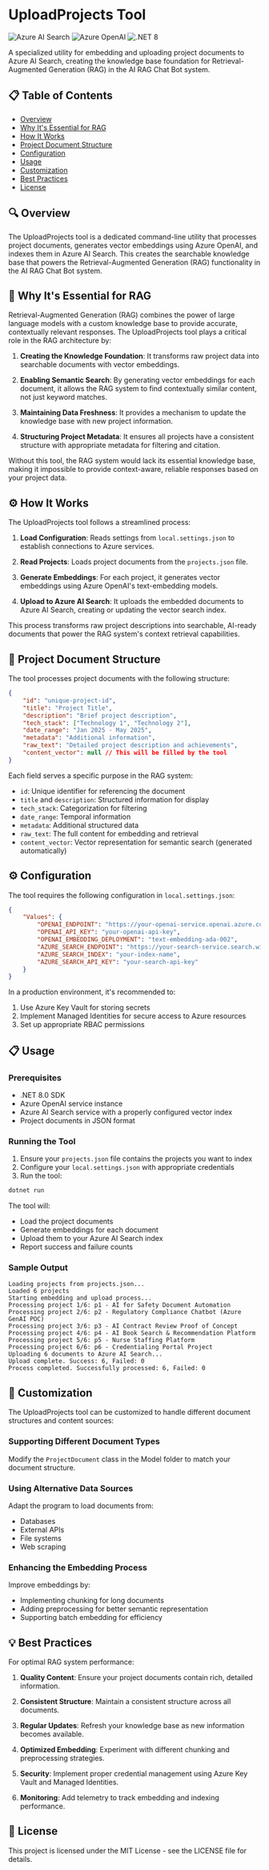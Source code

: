 # UploadProjects Tool

![Azure AI Search](https://img.shields.io/badge/Azure%20AI%20Search-0078D4?style=for-the-badge&logo=microsoft-azure&logoColor=white)
![Azure OpenAI](https://img.shields.io/badge/Azure%20OpenAI-412991?style=for-the-badge&logo=openai&logoColor=white)
![.NET 8](https://img.shields.io/badge/.NET%208-512BD4?style=for-the-badge&logo=dotnet&logoColor=white)

A specialized utility for embedding and uploading project documents to Azure AI Search, creating the knowledge base foundation for Retrieval-Augmented Generation (RAG) in the AI RAG Chat Bot system.

## 📋 Table of Contents

- [Overview](#overview)
- [Why It's Essential for RAG](#why-its-essential-for-rag)
- [How It Works](#how-it-works)
- [Project Document Structure](#project-document-structure)
- [Configuration](#configuration)
- [Usage](#usage)
- [Customization](#customization)
- [Best Practices](#best-practices)
- [License](#license)

## 🔍 Overview

The UploadProjects tool is a dedicated command-line utility that processes project documents, generates vector embeddings using Azure OpenAI, and indexes them in Azure AI Search. This creates the searchable knowledge base that powers the Retrieval-Augmented Generation (RAG) functionality in the AI RAG Chat Bot system.

## 🚀 Why It's Essential for RAG

Retrieval-Augmented Generation (RAG) combines the power of large language models with a custom knowledge base to provide accurate, contextually relevant responses. The UploadProjects tool plays a critical role in the RAG architecture by:

1. **Creating the Knowledge Foundation**: It transforms raw project data into searchable documents with vector embeddings.

2. **Enabling Semantic Search**: By generating vector embeddings for each document, it allows the RAG system to find contextually similar content, not just keyword matches.

3. **Maintaining Data Freshness**: It provides a mechanism to update the knowledge base with new project information.

4. **Structuring Project Metadata**: It ensures all projects have a consistent structure with appropriate metadata for filtering and citation.

Without this tool, the RAG system would lack its essential knowledge base, making it impossible to provide context-aware, reliable responses based on your project data.

## ⚙️ How It Works

The UploadProjects tool follows a streamlined process:

1. **Load Configuration**: Reads settings from `local.settings.json` to establish connections to Azure services.

2. **Read Projects**: Loads project documents from the `projects.json` file.

3. **Generate Embeddings**: For each project, it generates vector embeddings using Azure OpenAI's text-embedding models.

4. **Upload to Azure AI Search**: It uploads the embedded documents to Azure AI Search, creating or updating the vector search index.

This process transforms raw project descriptions into searchable, AI-ready documents that power the RAG system's context retrieval capabilities.

## 📄 Project Document Structure

The tool processes project documents with the following structure:

```json
{
	"id": "unique-project-id",
	"title": "Project Title",
	"description": "Brief project description",
	"tech_stack": ["Technology 1", "Technology 2"],
	"date_range": "Jan 2025 - May 2025",
	"metadata": "Additional information",
	"raw_text": "Detailed project description and achievements",
	"content_vector": null // This will be filled by the tool
}
```

Each field serves a specific purpose in the RAG system:

- `id`: Unique identifier for referencing the document
- `title` and `description`: Structured information for display
- `tech_stack`: Categorization for filtering
- `date_range`: Temporal information
- `metadata`: Additional structured data
- `raw_text`: The full content for embedding and retrieval
- `content_vector`: Vector representation for semantic search (generated automatically)

## ⚙️ Configuration

The tool requires the following configuration in `local.settings.json`:

```json
{
	"Values": {
		"OPENAI_ENDPOINT": "https://your-openai-service.openai.azure.com/",
		"OPENAI_API_KEY": "your-openai-api-key",
		"OPENAI_EMBEDDING_DEPLOYMENT": "text-embedding-ada-002",
		"AZURE_SEARCH_ENDPOINT": "https://your-search-service.search.windows.net/",
		"AZURE_SEARCH_INDEX": "your-index-name",
		"AZURE_SEARCH_API_KEY": "your-search-api-key"
	}
}
```

In a production environment, it's recommended to:

1. Use Azure Key Vault for storing secrets
2. Implement Managed Identities for secure access to Azure resources
3. Set up appropriate RBAC permissions

## 📋 Usage

### Prerequisites

- .NET 8.0 SDK
- Azure OpenAI service instance
- Azure AI Search service with a properly configured vector index
- Project documents in JSON format

### Running the Tool

1. Ensure your `projects.json` file contains the projects you want to index
2. Configure your `local.settings.json` with appropriate credentials
3. Run the tool:

```powershell
dotnet run
```

The tool will:

- Load the project documents
- Generate embeddings for each document
- Upload them to your Azure AI Search index
- Report success and failure counts

### Sample Output

```
Loading projects from projects.json...
Loaded 6 projects
Starting embedding and upload process...
Processing project 1/6: p1 - AI for Safety Document Automation
Processing project 2/6: p2 - Regulatory Compliance Chatbot (Azure GenAI POC)
Processing project 3/6: p3 - AI Contract Review Proof of Concept
Processing project 4/6: p4 - AI Book Search & Recommendation Platform
Processing project 5/6: p5 - Nurse Staffing Platform
Processing project 6/6: p6 - Credentialing Portal Project
Uploading 6 documents to Azure AI Search...
Upload complete. Success: 6, Failed: 0
Process completed. Successfully processed: 6, Failed: 0
```

## 🔧 Customization

The UploadProjects tool can be customized to handle different document structures and content sources:

### Supporting Different Document Types

Modify the `ProjectDocument` class in the Model folder to match your document structure.

### Using Alternative Data Sources

Adapt the program to load documents from:

- Databases
- External APIs
- File systems
- Web scraping

### Enhancing the Embedding Process

Improve embeddings by:

- Implementing chunking for long documents
- Adding preprocessing for better semantic representation
- Supporting batch embedding for efficiency

## 💡 Best Practices

For optimal RAG system performance:

1. **Quality Content**: Ensure your project documents contain rich, detailed information.

2. **Consistent Structure**: Maintain a consistent structure across all documents.

3. **Regular Updates**: Refresh your knowledge base as new information becomes available.

4. **Optimized Embedding**: Experiment with different chunking and preprocessing strategies.

5. **Security**: Implement proper credential management using Azure Key Vault and Managed Identities.

6. **Monitoring**: Add telemetry to track embedding and indexing performance.

## 📄 License

This project is licensed under the MIT License - see the LICENSE file for details.
